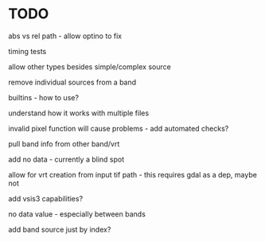 # TODO

abs vs rel path - allow optino to fix

timing tests 

allow other types besides simple/complex source

remove individual sources from a band

builtins - how to use?

understand how it works with multiple files

invalid pixel function will cause problems - add automated checks?

pull band info from other band/vrt 

add no data - currently a blind spot

allow for vrt creation from input tif path - this requires gdal as a dep, maybe not

add vsis3 capabilities?

no data value - especially between bands

add band source just by index? 

